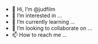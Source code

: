 - 👋 Hi, I’m @judfilm
- 👀 I’m interested in ...
- 🌱 I’m currently learning ...
- 💞️ I’m looking to collaborate on ...
- 📫 How to reach me ...

<!---
judfilm/judfilm is a ✨ special ✨ repository because its `README.md` (this file) appears on your GitHub profile.
You can click the Preview link to take a look at your changes.
--->
